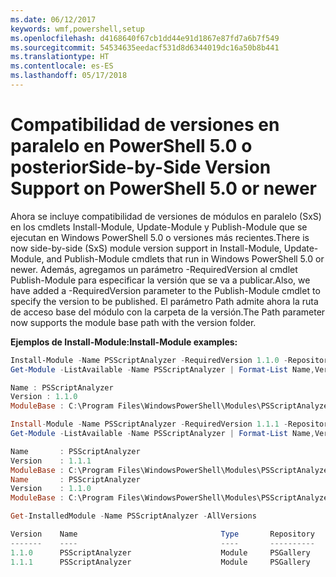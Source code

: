 ```yaml
---
ms.date: 06/12/2017
keywords: wmf,powershell,setup
ms.openlocfilehash: d4168640f67cb1dd44e91d1867e87fd7a6b7f549
ms.sourcegitcommit: 54534635eedacf531d8d6344019dc16a50b8b441
ms.translationtype: HT
ms.contentlocale: es-ES
ms.lasthandoff: 05/17/2018
---
```

# <a name="side-by-side-version-support-on-powershell-50-or-newer"></a><span data-ttu-id="79caa-102">Compatibilidad de versiones en paralelo en PowerShell 5.0 o posterior</span><span class="sxs-lookup"><span data-stu-id="79caa-102">Side-by-Side Version Support on PowerShell 5.0 or newer</span></span>

<span data-ttu-id="79caa-103">Ahora se incluye compatibilidad de versiones de módulos en paralelo (SxS) en los cmdlets Install-Module, Update-Module y Publish-Module que se ejecutan en Windows PowerShell 5.0 o versiones más recientes.</span><span class="sxs-lookup"><span data-stu-id="79caa-103">There is now side-by-side (SxS) module version support in Install-Module, Update-Module, and Publish-Module cmdlets that run in Windows PowerShell 5.0 or newer.</span></span>
<span data-ttu-id="79caa-104">Además, agregamos un parámetro -RequiredVersion al cmdlet Publish-Module para especificar la versión que se va a publicar.</span><span class="sxs-lookup"><span data-stu-id="79caa-104">Also, we have added a -RequiredVersion parameter to the Publish-Module cmdlet to specify the version to be published.</span></span> <span data-ttu-id="79caa-105">El parámetro Path admite ahora la ruta de acceso base del módulo con la carpeta de la versión.</span><span class="sxs-lookup"><span data-stu-id="79caa-105">The Path parameter now supports the module base path with the version folder.</span></span>

<span data-ttu-id="79caa-106">**Ejemplos de Install-Module:**</span><span class="sxs-lookup"><span data-stu-id="79caa-106">**Install-Module examples:**</span></span>
```powershell
Install-Module -Name PSScriptAnalyzer -RequiredVersion 1.1.0 -Repository PSGallery
Get-Module -ListAvailable -Name PSScriptAnalyzer | Format-List Name,Version,ModuleBase

Name : PSScriptAnalyzer
Version : 1.1.0
ModuleBase : C:\Program Files\WindowsPowerShell\Modules\PSScriptAnalyzer\1.1.0

Install-Module -Name PSScriptAnalyzer -RequiredVersion 1.1.1 -Repository PSGallery
Get-Module -ListAvailable -Name PSScriptAnalyzer | Format-List Name,Version,ModuleBase

Name       : PSScriptAnalyzer
Version    : 1.1.1
ModuleBase : C:\Program Files\WindowsPowerShell\Modules\PSScriptAnalyzer\1.1.1
Name       : PSScriptAnalyzer
Version    : 1.1.0
ModuleBase : C:\Program Files\WindowsPowerShell\Modules\PSScriptAnalyzer\1.1.0

Get-InstalledModule -Name PSScriptAnalyzer -AllVersions

Version    Name                                Type       Repository           Description
-------    ----                                ----       ----------           -----------
1.1.0      PSScriptAnalyzer                    Module     PSGallery            PSScriptAnalyzer provides script analysis...
1.1.1      PSScriptAnalyzer                    Module     PSGallery            PSScriptAnalyzer provides script analysis...
```
